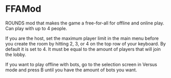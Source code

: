 # FFAMod
ROUNDS mod that makes the game a free-for-all for offline and online play. Can play with up to 4 people.

If you are the host, set the maximum player limit in the main menu before you create the room by hitting 2, 3, or 4 on the top row of your keyboard. By default it is set to 4. It must be equal to the amount of players that will join the lobby.

If you want to play offline with bots, go to the selection screen in Versus mode and press B until you have the amount of bots you want.
